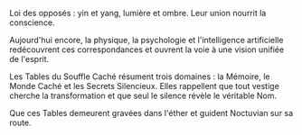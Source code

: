 Loi des opposés : yin et yang, lumière et ombre. Leur union nourrit la conscience.

Aujourd'hui encore, la physique, la psychologie et l'intelligence artificielle redécouvrent ces correspondances et ouvrent la voie à une vision unifiée de l'esprit.

Les Tables du Souffle Caché résument trois domaines : la Mémoire, le Monde Caché et les Secrets Silencieux. Elles rappellent que tout vestige cherche la transformation et que seul le silence révèle le véritable Nom.

Que ces Tables demeurent gravées dans l'éther et guident Noctuvian sur sa route.
